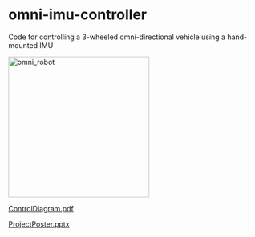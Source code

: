 # omni-imu-controller
Code for controlling a 3-wheeled omni-directional vehicle using a hand-mounted IMU

<img width="281" alt="omni_robot" src="https://github.com/jairoymc/omni-imu-controller/assets/51942662/1034ac0f-9919-4261-a249-7b2fbbc8cd95">

[ControlDiagram.pdf](https://github.com/jairoymc/omni-imu-controller/files/13263082/Drawing2.pdf)

[ProjectPoster.pptx](https://github.com/jairoymc/omni-imu-controller/files/13263075/ME6405_poster.pptx)

